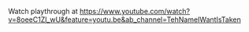 Watch playthrough at https://www.youtube.com/watch?v=8oeeC1Zl_wU&feature=youtu.be&ab_channel=TehNameIWantIsTaken 
